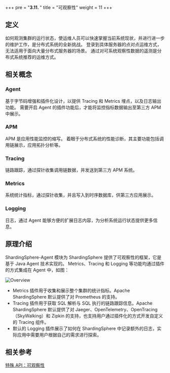 +++
pre = "<b>3.11. </b>"
title = "可观察性"
weight = 11
+++

## 定义
如何观测集群的运行状态，使运维人员可以快速掌握当前系统现状，并进行进一步的维护工作，是分布式系统的全新挑战。
登录到具体服务器的点对点运维方式，无法适用于面向大量分布式服务器的场景。
通过对可系统观察性数据的遥测是分布式系统推荐的运维方式。

## 相关概念

### Agent
基于字节码增强和插件化设计，以提供 Tracing 和 Metrics 埋点，以及日志输出功能。
需要开启 Agent 的插件功能后，才能将监控指标数据输出至第三方 APM 中展示。

### APM
APM 是应用性能监控的缩写。
着眼于分布式系统的性能诊断，其主要功能包括调用链展示，应用拓扑分析等。

### Tracing
链路跟踪，通过探针收集调用链数据，并发送到第三方 APM 系统。

### Metrics
系统统计指标，通过探针收集，并且写入到时序数据库，供第三方应用展示。

### Logging
日志，通过 Agent 能够方便的扩展日志内容，为分析系统运行状态提供更多信息。

 ## 原理介绍
ShardingSphere-Agent 模块为 ShardingSphere 提供了可观察性的框架，它是基于 Java Agent 技术实现的。
Metrics、Tracing 和 Logging 等功能均通过插件的方式集成在 Agent 中，如图：

![Overview](https://shardingsphere.apache.org/document/current/img/apm/overview_v4.png)

- Metrics 插件用于收集和展示整个集群的统计指标。Apache ShardingSphere 默认提供了对 Prometheus 的支持。
- Tracing 插件用于获取 SQL 解析与 SQL 执行的链路跟踪信息。Apache ShardingSphere 默认提供了对 Jaeger、OpenTelemetry、OpenTracing（SkyWalking）和 Zipkin 的支持，也支持用户通过插件化的方式开发自定义的 Tracing 组件。
- 默认的 Logging 插件展示了如何在 ShardingSphere 中记录额外的日志，实际应用中需要用户根据自己的需求进行探索。

## 相关参考
[特殊 API：可观察性](/cn/user-manual/shardingsphere-jdbc/special-api/observability/)
